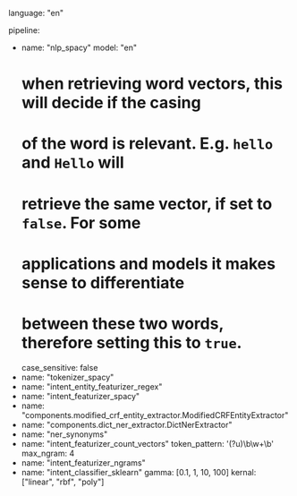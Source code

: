 language: "en"

pipeline:
- name: "nlp_spacy"
  model: "en"
  # when retrieving word vectors, this will decide if the casing
  # of the word is relevant. E.g. `hello` and `Hello` will
  # retrieve the same vector, if set to `false`. For some
  # applications and models it makes sense to differentiate
  # between these two words, therefore setting this to `true`.
  case_sensitive: false
- name: "tokenizer_spacy"
- name: "intent_entity_featurizer_regex"
- name: "intent_featurizer_spacy"
- name: "components.modified_crf_entity_extractor.ModifiedCRFEntityExtractor"
- name: "components.dict_ner_extractor.DictNerExtractor"
- name: "ner_synonyms"
- name: "intent_featurizer_count_vectors"
  token_pattern: '(?u)\b\w+\b'
  max_ngram: 4
- name: "intent_featurizer_ngrams"
- name: "intent_classifier_sklearn"
  gamma: [0.1, 1, 10, 100]
  kernal: ["linear", "rbf", "poly"]
